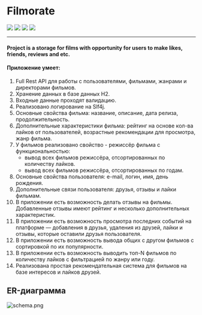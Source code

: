 # Filmorate
![](https://img.shields.io/badge/database-H2Database-blue)
![](https://img.shields.io/badge/language-Java-orange)
![](https://img.shields.io/badge/build_automation_tool-Maven-red)
![](https://img.shields.io/badge/framework-Spring_boot-green)

------
#### Project is a storage for films with opportunity for users to make likes, friends, reviews and etc.

#### Приложение умеет:

1. Full Rest API для работы с пользователями, фильмами, жанрами и директорами фильмов.
2. Хранение данных в базе данных H2.
3. Входные данные проходят валидацию.
4. Реализовано логирование на Slf4j.
5. Основные свойства фильма: название, описание, дата релиза, продолжительность.
6. Дополнительные характеристики фильма: рейтинг на основе кол-ва лайков от пользователей, возрастные рекомендации для просмотра, жанр фильма.
7. У фильмов реализовано свойство - режиссёр фильма с функциональностью:
    - вывод всех фильмов режиссёра, отсортированных по количеству лайков.
    - вывод всех фильмов режиссёра, отсортированных по годам.
8. Основные свойства пользователя: e-mail, логин, имя, день рождения.
9. Дополнительные связи пользователя: друзья, отзывы и лайки фильмам.
10. В приложении есть возможность делать отзывы на фильмы. Добавленные отзывы имеют рейтинг и несколько дополнительных характеристик.
11. В приложении есть возможность просмотра последних событий на платформе — добавления в друзья, удаления из друзей, лайки и отзывы, которые оставили друзья пользователя.
12. В приложении есть возможность вывода общих с другом фильмов с сортировкой по их популярности.
13. В приложении есть возможность выводить топ-N фильмов по количеству лайков с фильтрацией по жанру или году.
14. Реализована простая рекомендательная система для фильмов на базе интересов и лайков друзей.
## ER-диаграмма
![schema.png](schema.png)
